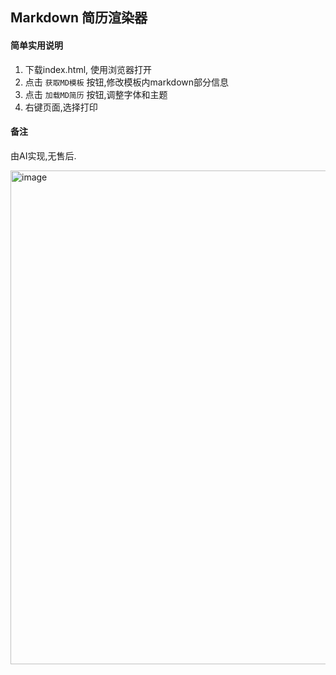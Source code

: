 ## Markdown 简历渲染器
#### 简单实用说明
1. 下载index.html, 使用浏览器打开
2. 点击 `获取MD模板` 按钮,修改模板内markdown部分信息
3. 点击 `加载MD简历` 按钮,调整字体和主题
4. 右键页面,选择打印

#### 备注
由AI实现,无售后.

<img width="900" height="790" alt="image" src="https://github.com/user-attachments/assets/a0737fe6-b78b-4e56-958d-a27389cb4eb4" />
